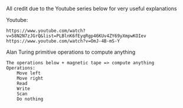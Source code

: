 All credit due to the Youtube series below for very useful explanations

Youtube:
```
https://www.youtube.com/watch?v=58N2N7zJGrQ&list=PLBlnK6fEyqRgp46KUv4ZY69yXmpwKOIev
https://www.youtube.com/watch?v=OmJ-4B-mS-Y
```

Alan Turing primitive operations to compute anything

    The operations below + magnetic tape => compute anything
    Operations:
        Move left
        Move right
        Read
        Write
        Scan 
        Do nothing